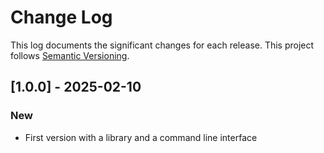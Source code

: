 # Change Log

This log documents the significant changes for each release.
This project follows [Semantic Versioning](http://semver.org/).

## [1.0.0] - 2025-02-10
### New
- First version with a library and a command line interface
